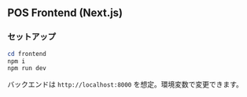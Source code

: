 ## POS Frontend (Next.js)

### セットアップ
```powershell
cd frontend
npm i
npm run dev
```

バックエンドは `http://localhost:8000` を想定。環境変数で変更できます。

